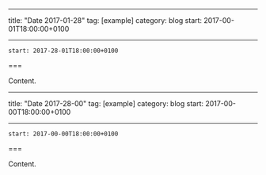 
---
title: "Date 2017-01-28"
tag: [example]
category: blog
start: 2017-00-01T18:00:00+0100

---

``start: 2017-28-01T18:00:00+0100``

===

Content.

---
title: "Date 2017-28-00"
tag: [example]
category: blog
start: 2017-00-00T18:00:00+0100

---

``start: 2017-00-00T18:00:00+0100``

===

Content.
